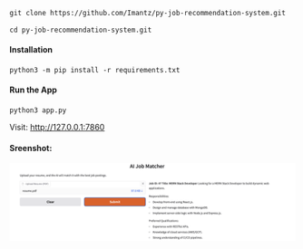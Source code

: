 
#### 
```
git clone https://github.com/Imantz/py-job-recommendation-system.git
```

```
cd py-job-recommendation-system.git
```

#### Installation
```
python3 -m pip install -r requirements.txt
```

#### Run the App
```
python3 app.py
```

Visit: http://127.0.0.1:7860


#### Sreenshot:

![alt text](image.png)
